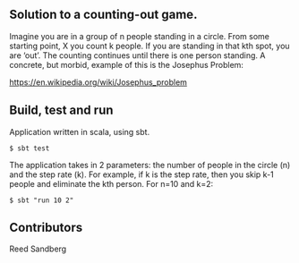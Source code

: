 ## Solution to a counting-out game.

Imagine you are in a group of n people standing in a circle.  From some starting point, X you count
k people.  If you are standing in that kth spot, you are ‘out’.  The counting continues until there
is one person standing.  A concrete, but morbid, example of this is the Josephus Problem:

https://en.wikipedia.org/wiki/Josephus_problem

## Build, test and run

Application written in scala, using sbt.

`$ sbt test`

The application takes in 2 parameters: the number of people in the circle (n) and the step rate
(k).  For example, if k is the step rate, then you skip k-1 people and eliminate the kth person. For
n=10 and k=2:

`$ sbt "run 10 2"`

## Contributors

Reed Sandberg
